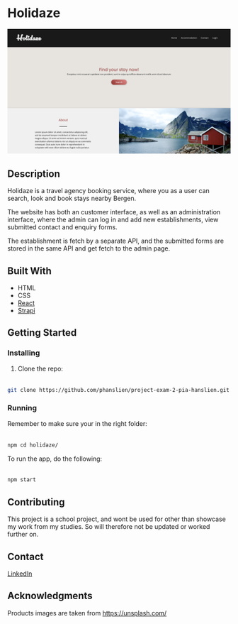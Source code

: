 # Holidaze

![image](https://github.com/phanslien/project-exam-2-pia-hanslien/blob/main/projectexam.png)


## Description

Holidaze is a travel agency booking service, where you as a user can search, look and book stays nearby Bergen.

The website has both an customer interface, as well as an administration interface, where the admin can log in and add new establishments, view submitted contact and enquiry forms.

The establishment is fetch by a separate API, and the submitted forms 
are stored in the same API and get fetch to the admin page.


## Built With

- HTML
- CSS
- [React](https://reactjs.org)
- [Strapi](https://strapi.io)

## Getting Started

### Installing

1. Clone the repo:

```bash

git clone https://github.com/phanslien/project-exam-2-pia-hanslien.git
```

### Running
Remember to make sure your in the right folder:

```bash

npm cd holidaze/
```

To run the app, do the following:

```bash

npm start
```

## Contributing

This project is a school project, and wont be used for other than showcase my work from my studies. So will therefore not be updated or worked further on.

## Contact

[LinkedIn](https://www.linkedin.com/in/pia-hanslien-29b045180)

## Acknowledgments

Products images are taken from https://unsplash.com/
